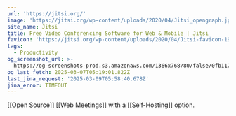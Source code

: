 ```yaml
---
url: 'https://jitsi.org/'
image: 'https://jitsi.org/wp-content/uploads/2020/04/Jitsi_opengraph.jpg'
site_name: Jitsi
title: Free Video Conferencing Software for Web & Mobile | Jitsi
favicon: 'https://jitsi.org/wp-content/uploads/2020/04/Jitsi-favicon-196.png'
tags:
  - Productivity
og_screenshot_url: >-
  https://og-screenshots-prod.s3.amazonaws.com/1366x768/80/false/0fb112d4295c3faa3e85956aae462f927ebbf07638b664b617254727481f6677.jpeg
og_last_fetch: 2025-03-07T05:19:01.822Z
last_jina_request: '2025-03-09T05:58:40.678Z'
jina_error: TIMEOUT
---
```



[[Open Source]] [[Web Meetings]] with a [[Self-Hosting]] option.

